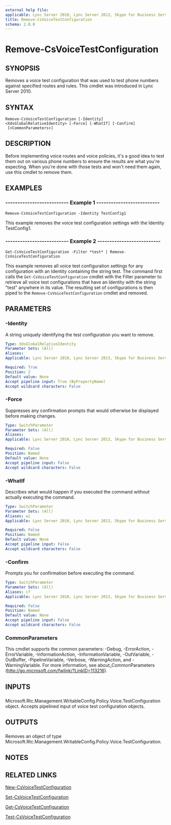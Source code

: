 ```yaml
---
external help file: 
applicable: Lync Server 2010, Lync Server 2013, Skype for Business Server 2015
title: Remove-CsVoiceTestConfiguration
schema: 2.0.0
---
```


# Remove-CsVoiceTestConfiguration

## SYNOPSIS
Removes a voice test configuration that was used to test phone numbers against specified routes and rules.
This cmdlet was introduced in Lync Server 2010.


## SYNTAX

```
Remove-CsVoiceTestConfiguration [-Identity] <XdsGlobalRelativeIdentity> [-Force] [-WhatIf] [-Confirm]
 [<CommonParameters>]
```

## DESCRIPTION
Before implementing voice routes and voice policies, it's a good idea to test them out on various phone numbers to ensure the results are what you're expecting.
When you're done with those tests and won't need them again, use this cmdlet to remove them.


## EXAMPLES

### -------------------------- Example 1 --------------------------
```
Remove-CsVoiceTestConfiguration -Identity TestConfig1
```

This example removes the voice test configuration settings with the Identity TestConfig1.


### -------------------------- Example 2 --------------------------
```
Get-CsVoiceTestConfiguration -Filter *test* | Remove-CsVoiceTestConfiguration
```

This example removes all voice test configuration settings for any configuration with an Identity containing the string test.
The command first calls the `Get-CsVoiceTestConfiguration` cmdlet with the Filter parameter to retrieve all voice test configurations that have an Identity with the string "test" anywhere in its value.
The resulting set of configurations is then piped to the `Remove-CsVoiceTestConfiguration` cmdlet and removed.


## PARAMETERS

### -Identity
A string uniquely identifying the test configuration you want to remove.

```yaml
Type: XdsGlobalRelativeIdentity
Parameter Sets: (All)
Aliases: 
Applicable: Lync Server 2010, Lync Server 2013, Skype for Business Server 2015

Required: True
Position: 2
Default value: None
Accept pipeline input: True (ByPropertyName)
Accept wildcard characters: False
```

### -Force
Suppresses any confirmation prompts that would otherwise be displayed before making changes.

```yaml
Type: SwitchParameter
Parameter Sets: (All)
Aliases: 
Applicable: Lync Server 2010, Lync Server 2013, Skype for Business Server 2015

Required: False
Position: Named
Default value: None
Accept pipeline input: False
Accept wildcard characters: False
```

### -WhatIf
Describes what would happen if you executed the command without actually executing the command.

```yaml
Type: SwitchParameter
Parameter Sets: (All)
Aliases: wi
Applicable: Lync Server 2010, Lync Server 2013, Skype for Business Server 2015

Required: False
Position: Named
Default value: None
Accept pipeline input: False
Accept wildcard characters: False
```

### -Confirm
Prompts you for confirmation before executing the command.

```yaml
Type: SwitchParameter
Parameter Sets: (All)
Aliases: cf
Applicable: Lync Server 2010, Lync Server 2013, Skype for Business Server 2015

Required: False
Position: Named
Default value: None
Accept pipeline input: False
Accept wildcard characters: False
```

### CommonParameters
This cmdlet supports the common parameters: -Debug, -ErrorAction, -ErrorVariable, -InformationAction, -InformationVariable, -OutVariable, -OutBuffer, -PipelineVariable, -Verbose, -WarningAction, and -WarningVariable. For more information, see about_CommonParameters (http://go.microsoft.com/fwlink/?LinkID=113216).

## INPUTS

###  
Microsoft.Rtc.Management.WritableConfig.Policy.Voice.TestConfiguration object.
Accepts pipelined input of voice test configuration objects.

## OUTPUTS

###  
Removes an object of type Microsoft.Rtc.Management.WritableConfig.Policy.Voice.TestConfiguration.

## NOTES

## RELATED LINKS

[New-CsVoiceTestConfiguration](New-CsVoiceTestConfiguration.md)

[Set-CsVoiceTestConfiguration](Set-CsVoiceTestConfiguration.md)

[Get-CsVoiceTestConfiguration](Get-CsVoiceTestConfiguration.md)

[Test-CsVoiceTestConfiguration](Test-CsVoiceTestConfiguration.md)
